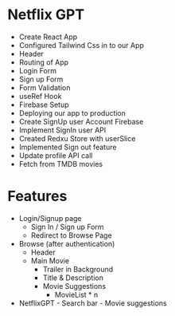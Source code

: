 # Netflix GPT
- Create React App
- Configured Tailwind Css in to our App
- Header
- Routing of App
- Login Form
- Sign up Form
- Form Validation
- useRef Hook
- Firebase Setup
- Deploying our app to production
- Create SignUp user Account Firebase
- Implement SignIn user API
- Created Redxu Store with userSlice
- Implemented Sign out feature
- Update profile API call
- Fetch from TMDB movies


# Features
- Login/Signup page
    - Sign In / Sign up Form
    - Redirect to Browse Page
- Browse (after authentication)
    - Header
    - Main Movie
        - Trailer in Background
        - Title & Description
        - Movie Suggestions
            - MovieList * n
- NetflixGPT
        - Search bar
        - Movie suggestions

